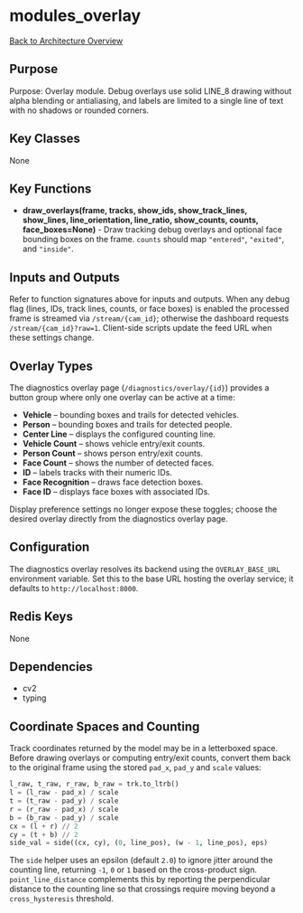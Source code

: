 # modules_overlay
[Back to Architecture Overview](../README.md)

## Purpose
Purpose: Overlay module. Debug overlays use solid LINE_8 drawing without
alpha blending or antialiasing, and labels are limited to a single line
of text with no shadows or rounded corners.

## Key Classes
None

## Key Functions
- **draw_overlays(frame, tracks, show_ids, show_track_lines, show_lines, line_orientation, line_ratio, show_counts, counts, face_boxes=None)** - Draw tracking debug overlays and optional face bounding boxes on the frame. ``counts`` should map ``"entered"``, ``"exited"``, and ``"inside"``.

## Inputs and Outputs
Refer to function signatures above for inputs and outputs. When any debug flag (lines, IDs, track lines, counts, or face boxes) is enabled the processed frame is streamed via `/stream/{cam_id}`; otherwise the dashboard requests `/stream/{cam_id}?raw=1`. Client-side scripts update the feed URL when these settings change.

## Overlay Types

The diagnostics overlay page (`/diagnostics/overlay/{id}`) provides a button group where only one overlay can be active at a time:

- **Vehicle** – bounding boxes and trails for detected vehicles.
- **Person** – bounding boxes and trails for detected people.
- **Center Line** – displays the configured counting line.
- **Vehicle Count** – shows vehicle entry/exit counts.
- **Person Count** – shows person entry/exit counts.
- **Face Count** – shows the number of detected faces.
- **ID** – labels tracks with their numeric IDs.
- **Face Recognition** – draws face detection boxes.
- **Face ID** – displays face boxes with associated IDs.

Display preference settings no longer expose these toggles; choose the desired overlay directly from the diagnostics overlay page.

## Configuration

The diagnostics overlay resolves its backend using the ``OVERLAY_BASE_URL`` environment variable. Set this to the base URL hosting the overlay service; it defaults to ``http://localhost:8000``.

## Redis Keys
None

## Dependencies
- cv2
- typing

## Coordinate Spaces and Counting

Track coordinates returned by the model may be in a letterboxed space. Before
drawing overlays or computing entry/exit counts, convert them back to the
original frame using the stored ``pad_x``, ``pad_y`` and ``scale`` values:

```python
l_raw, t_raw, r_raw, b_raw = trk.to_ltrb()
l = (l_raw - pad_x) / scale
t = (t_raw - pad_y) / scale
r = (r_raw - pad_x) / scale
b = (b_raw - pad_y) / scale
cx = (l + r) // 2
cy = (t + b) // 2
side_val = side((cx, cy), (0, line_pos), (w - 1, line_pos), eps)
```

The ``side`` helper uses an epsilon (default ``2.0``) to ignore jitter around
the counting line, returning ``-1``, ``0`` or ``1`` based on the cross-product
sign. ``point_line_distance`` complements this by reporting the perpendicular
distance to the counting line so that crossings require moving beyond a
``cross_hysteresis`` threshold.
